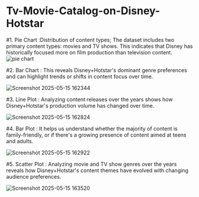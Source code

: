 # Tv-Movie-Catalog-on-Disney-Hotstar

 
#1. Pie Chart :Distribution of content types; The dataset includes two primary content types: movies and TV shows.
This indicates that Disney has historically focused more on film production than television content.
![pie chart](https://github.com/user-attachments/assets/ee6404b7-cd89-4a2a-9d9b-d4666c58a5c1)

#2. Bar Chart : This reveals Disney+Hotstar's dominant genre preferences and can highlight trends or shifts in content focus over time.

![Screenshot 2025-05-15 162344](https://github.com/user-attachments/assets/18444fb9-a472-4c47-a498-3d8905cb226f)

#3. Line Plot : Analyzing content releases over the years shows how Disney+Hotstar's production volume has changed over time.

![Screenshot 2025-05-15 162824](https://github.com/user-attachments/assets/2d5a1f38-f4e5-4b8e-9ca9-ccda436c3523)

#4. Bar Plot : It helps us understand whether the majority of content is family-friendly, or if there's a growing presence of content aimed at teens and adults.

![Screenshot 2025-05-15 162922](https://github.com/user-attachments/assets/079cc1d4-d26a-45f6-a799-350249a86269)

#5. Scatter Plot : Analyzing movie and TV show genres over the years reveals how Disney+Hotstar's content themes have evolved with changing audience preferences.

![Screenshot 2025-05-15 163520](https://github.com/user-attachments/assets/c83be3cb-8f70-471d-b289-b8e66e8900c0)
